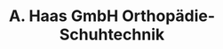 ---
title: "A. Haas GmbH Orthopädie-Schuhtechnik"
url: /freiburg-im-breisgau/a-haas-gmbh-orthopaedie-schuhtechnik/
shop: Sanitätshaus
---